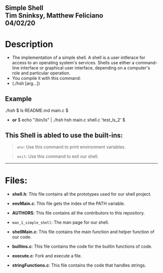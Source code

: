 **Simple Shell**\
Tim Sninksy, Matthew Feliciano\
04/02/20
---

# Description
- The implementation of a simple shell. A shell is a user intferace for access to an operating system's services. Shells use either a command-line interface or graphical user interface, depending on a computer's role and particular operation.
- You compile it with this command: 
- (./hsh [arg...])
## Example
./hsh
$ ls
README.md main.c
$
- __or__
$ echo "/bin/ls" | ./hsh
hsh main.c shell.c 'test_ls_2'
$
## This Shell is abled to use the built-ins:

> `env`: Use this command to print environment variables.

> `exit`: Use this command to exit our shell.
---
# Files:
- __shell.h__: This file contains all the prototypes used for our shell project.

- __envMain.c__: This file gets the index of the PATH variable.

- __AUTHORS__: This file contains all the contributors to this repository.

- `man_1_simple_shell`: The man page for our shell.

- __shellMain.c__: This file contains the main function and helper function of our code.

- __builtins.c__: This file contains the code for the builtin functions of code.

- __execute.c__: Fork and execute a file.

- __stringFunctions.c__: This file contains the code that handles strings.
